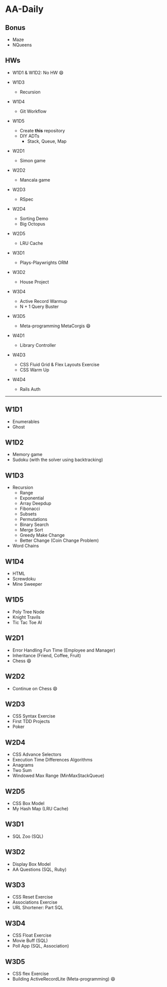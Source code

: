 # AA-Daily

## Bonus
- Maze
- NQueens

## HWs
- W1D1 & W1D2: No HW :smile:
- W1D3
  - Recursion
- W1D4
  - Git Workflow
- W1D5
  - Create **this** repository
  - DIY ADTs
    - Stack, Queue, Map

- W2D1
  - Simon game
- W2D2
  - Mancala game
- W2D3
  - RSpec
- W2D4
  - Sorting Demo
  - Big Octopus
- W2D5
  - LRU Cache

- W3D1
  - Plays-Playwrights ORM
- W3D2
  - House Project
- W3D4
  - Active Record Warmup
  - N + 1 Query Buster
- W3D5
  - Meta-programming MetaCorgis :smile:

- W4D1
  - Library Controller
- W4D3
  - CSS Fluid Grid & Flex Layouts Exercise
  - CSS Warm Up
- W4D4
  - Rails Auth

-----------

## W1D1
- Enumerables
- Ghost

## W1D2
- Memory game
- Sudoku (with the solver using backtracking)


## W1D3
- Recursion
  - Range
  - Exponential
  - Array Deepdup
  - Fibonacci
  - Subsets
  - Permutations
  - Binary Search
  - Merge Sort
  - Greedy Make Change
  - Better Change (Coin Change Problem)
- Word Chains

## W1D4
- HTML
- Screwdoku
- Mine Sweeper

## W1D5
- Poly Tree Node
- Knight Travils
- Tic Tac Toe AI

## W2D1
- Error Handling Fun Time (Employee and Manager)
- Inheritance (Friend, Coffee, Fruit)
- Chess :smile:

## W2D2
- Continue on Chess :smile:

## W2D3
- CSS Syntax Exercise
- First TDD Projects
- Poker

## W2D4
- CSS Advance Selectors
- Execution Time Differences Algorithms
- Anagrams
- Two Sum
- Windowed Max Range (MinMaxStackQueue)

## W2D5
- CSS Box Model
- My Hash Map (LRU Cache)

## W3D1
- SQL Zoo (SQL)

## W3D2
- Display Box Model
- AA Questions (SQL, Ruby)

## W3D3
- CSS Reset Exercise
- Associations Exercise
- URL Shortener: Part SQL

## W3D4
- CSS Float Exercise
- Movie Buff (SQL)
- Poll App (SQL, Association)

## W3D5
- CSS flex Exercise
- Building ActiveRecordLite (Meta-programming) :smile:
